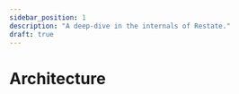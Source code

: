 ```yaml
---
sidebar_position: 1
description: "A deep-dive in the internals of Restate."
draft: true
---
```


# Architecture